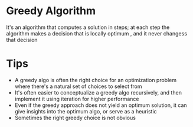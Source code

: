 # Greedy Algorithm
It's an algorithm that computes a solution in steps; at each step the algorithm makes a decision that is locally optimum , and it never changess that decision

# Tips
* A greedy algo is often the right choice for an optimization problem where there's a natural set of choices to select from
* It's often easier to conceptualize a greedy algo recursively, and then implement it using iteration for higher performance
* Even if the greedy approach does not yield an optimum solution, it can give insights into the optimum algo, or serve as a heuristic
* Sometimes the right greedy choice is not obvious
